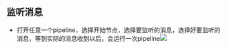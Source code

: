 ## 监听消息

* 打开任意一个pipeline，选择开始节点，选择要监听的消息，选择好要监听的消息，等到实际的消息收到以后，会运行一次pipeline![](/images/lixian/message-consume.png)



